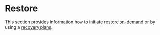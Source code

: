 # Restore

This section provides information how to initiate restore [on-demand](on-demand-restore.md) or by using a [recovery plans](scheduled-recovery-plans.md).

